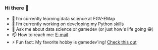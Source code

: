 ### Hi there 👋

- 🌱 I’m currently learning data science at FGV-EMap 
- 🔭 I’m currently working on developing my Python skills
- 💬 Ask me about data science or gamedev (or just how's life going 😀)
- 📫 How to reach me: [E-mail](mailto:laguardialuis@gmail.com)
- ⚡ Fun fact: My favorite hobby is gamedev'ing! [Check this out](https://lfzinho.itch.io/)
